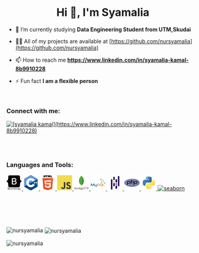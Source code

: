<h1 align="center">Hi 👋, I'm Syamalia</h1>

- 🌱 I’m currently studying **Data Engineering Student from UTM,Skudai**

- 👨‍💻 All of my projects are available at [https://github.com/nursyamalia](https://github.com/nursyamalia)

- 📫 How to reach me **https://www.linkedin.com/in/syamalia-kamal-8b9910228**

- ⚡ Fun fact **I am a flexible person**

<br>
<h3 align="left">Connect with me:</h3>
<p align="left">
<a href="https://linkedin.com/in/syamalia kamal" target="blank"><img align="center" src="https://raw.githubusercontent.com/rahuldkjain/github-profile-readme-generator/master/src/images/icons/Social/linked-in-alt.svg" alt="[syamalia kamal](https://www.linkedin.com/in/syamalia-kamal-8b9910228)" height="30" width="40" /></a>
</p>
</br>

<br>
<h3 align="left">Languages and Tools:</h3>
<p align="left"> <a href="https://getbootstrap.com" target="_blank" rel="noreferrer"> <img src="https://raw.githubusercontent.com/devicons/devicon/master/icons/bootstrap/bootstrap-plain-wordmark.svg" alt="bootstrap" width="40" height="40"/> </a> <a href="https://www.w3schools.com/cpp/" target="_blank" rel="noreferrer"> <img src="https://raw.githubusercontent.com/devicons/devicon/master/icons/cplusplus/cplusplus-original.svg" alt="cplusplus" width="40" height="40"/> </a> <a href="https://www.w3.org/html/" target="_blank" rel="noreferrer"> <img src="https://raw.githubusercontent.com/devicons/devicon/master/icons/html5/html5-original-wordmark.svg" alt="html5" width="40" height="40"/> </a> <a href="https://developer.mozilla.org/en-US/docs/Web/JavaScript" target="_blank" rel="noreferrer"> <img src="https://raw.githubusercontent.com/devicons/devicon/master/icons/javascript/javascript-original.svg" alt="javascript" width="40" height="40"/> </a> <a href="https://www.mongodb.com/" target="_blank" rel="noreferrer"> <img src="https://raw.githubusercontent.com/devicons/devicon/master/icons/mongodb/mongodb-original-wordmark.svg" alt="mongodb" width="40" height="40"/> </a> <a href="https://www.mysql.com/" target="_blank" rel="noreferrer"> <img src="https://raw.githubusercontent.com/devicons/devicon/master/icons/mysql/mysql-original-wordmark.svg" alt="mysql" width="40" height="40"/> </a> <a href="https://pandas.pydata.org/" target="_blank" rel="noreferrer"> <img src="https://raw.githubusercontent.com/devicons/devicon/2ae2a900d2f041da66e950e4d48052658d850630/icons/pandas/pandas-original.svg" alt="pandas" width="40" height="40"/> </a> <a href="https://www.php.net" target="_blank" rel="noreferrer"> <img src="https://raw.githubusercontent.com/devicons/devicon/master/icons/php/php-original.svg" alt="php" width="40" height="40"/> </a> <a href="https://www.python.org" target="_blank" rel="noreferrer"> <img src="https://raw.githubusercontent.com/devicons/devicon/master/icons/python/python-original.svg" alt="python" width="40" height="40"/> </a> <a href="https://seaborn.pydata.org/" target="_blank" rel="noreferrer"> <img src="https://seaborn.pydata.org/_images/logo-mark-lightbg.svg" alt="seaborn" width="40" height="40"/> </a> </p>
</br>

<br></br>
<p><img align="left" src="https://github-readme-stats.vercel.app/api/top-langs?username=nursyamalia&show_icons=true&locale=en&layout=compact" alt="nursyamalia" /></p>

<p>&nbsp;<img align="center" src="https://github-readme-stats.vercel.app/api?username=nursyamalia&show_icons=true&locale=en" alt="nursyamalia" /></p>

<p><img align="center" src="https://github-readme-streak-stats.herokuapp.com/?user=nursyamalia&" alt="nursyamalia" /></p>
